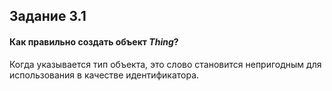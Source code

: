 ## Задание 3.1

#### Как правильно создать объект *Thing*?

<div class="hint">
  Когда указывается тип объекта, это слово становится непригодным для использования в качестве идентификатора.
</div>